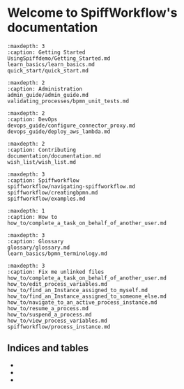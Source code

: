 # Welcome to SpiffWorkflow's documentation

```{toctree}
:maxdepth: 3
:caption: Getting Started
UsingSpiffdemo/Getting_Started.md
learn_basics/learn_basics.md
quick_start/quick_start.md
```

```{toctree}
:maxdepth: 2
:caption: Administration
admin_guide/admin_guide.md
validating_processes/bpmn_unit_tests.md
```

```{toctree}
:maxdepth: 2
:caption: DevOps
devops_guide/configure_connector_proxy.md
devops_guide/deploy_aws_lambda.md
```

```{toctree}
:maxdepth: 2
:caption: Contributing
documentation/documentation.md
wish_list/wish_list.md
```

```{toctree}
:maxdepth: 3
:caption: Spiffworkflow
spiffworkflow/navigating-spiffworkflow.md
spiffworkflow/creatingbpmn.md
spiffworkflow/examples.md
```

```{toctree}
:maxdepth: 1
:caption: How to
how_to/complete_a_task_on_behalf_of_another_user.md

```

```{toctree}
:maxdepth: 3
:caption: Glossary
glossary/glossary.md
learn_basics/bpmn_terminology.md

```

```{toctree}
:maxdepth: 3
:caption: Fix me unlinked files
how_to/complete_a_task_on_behalf_of_another_user.md
how_to/edit_process_variables.md
how_to/find_an_Instance_assigned_to_myself.md
how_to/find_an_Instance_assigned_to_someone_else.md
how_to/navigate_to_an_active_process_instance.md
how_to/resume_a_process.md
how_to/suspend_a_process.md
how_to/view_process_variables.md
spiffworkflow/process_instance.md
```


## Indices and tables

* [](genindex)
* [](modindex)
* [](search)

